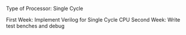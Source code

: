 Type of Processor: Single Cycle

First Week: Implement Verilog for Single Cycle CPU
Second Week: Write test benches and debug


